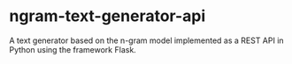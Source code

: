 # ngram-text-generator-api
A text generator based on the n-gram model implemented as a REST API in Python using the framework Flask.
